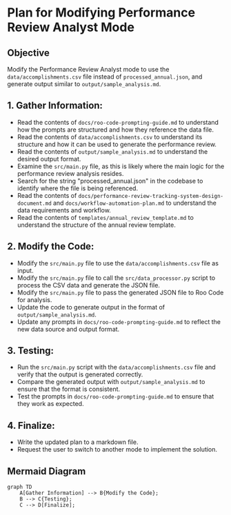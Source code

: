 # Plan for Modifying Performance Review Analyst Mode

## Objective

Modify the Performance Review Analyst mode to use the `data/accomplishments.csv` file instead of `processed_annual.json`, and generate output similar to `output/sample_analysis.md`.

## 1. Gather Information:

*   Read the contents of `docs/roo-code-prompting-guide.md` to understand how the prompts are structured and how they reference the data file.
*   Read the contents of `data/accomplishments.csv` to understand its structure and how it can be used to generate the performance review.
*   Read the contents of `output/sample_analysis.md` to understand the desired output format.
*   Examine the `src/main.py` file, as this is likely where the main logic for the performance review analysis resides.
*   Search for the string "processed\_annual.json" in the codebase to identify where the file is being referenced.
*   Read the contents of `docs/performance-review-tracking-system-design-document.md` and `docs/workflow-automation-plan.md` to understand the data requirements and workflow.
*   Read the contents of `templates/annual_review_template.md` to understand the structure of the annual review template.

## 2. Modify the Code:

*   Modify the `src/main.py` file to use the `data/accomplishments.csv` file as input.
*   Modify the `src/main.py` file to call the `src/data_processor.py` script to process the CSV data and generate the JSON file.
*   Modify the `src/main.py` file to pass the generated JSON file to Roo Code for analysis.
*   Update the code to generate output in the format of `output/sample_analysis.md`.
*   Update any prompts in `docs/roo-code-prompting-guide.md` to reflect the new data source and output format.

## 3. Testing:

*   Run the `src/main.py` script with the `data/accomplishments.csv` file and verify that the output is generated correctly.
*   Compare the generated output with `output/sample_analysis.md` to ensure that the format is consistent.
*   Test the prompts in `docs/roo-code-prompting-guide.md` to ensure that they work as expected.

## 4. Finalize:

*   Write the updated plan to a markdown file.
*   Request the user to switch to another mode to implement the solution.

## Mermaid Diagram

```mermaid
graph TD
    A[Gather Information] --> B{Modify the Code};
    B --> C{Testing};
    C --> D[Finalize];